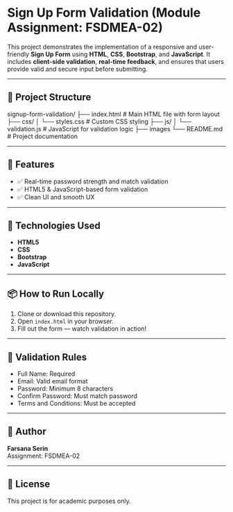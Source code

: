 # Sign Up Form Validation (Module Assignment: FSDMEA-02)

This project demonstrates the implementation of a responsive and user-friendly **Sign Up Form** using **HTML**, **CSS**, **Bootstrap**, and **JavaScript**. It includes **client-side validation**, **real-time feedback**, and ensures that users provide valid and secure input before submitting.

---

## 📁 Project Structure

signup-form-validation/
├── index.html # Main HTML file with form layout
├── css/
│ └── styles.css # Custom CSS styling
├── js/
│ └── validation.js # JavaScript for validation logic
├── images
└── README.md # Project documentation


---

## 🚀 Features

- ✅ Real-time password strength and match validation
- ✅ HTML5 & JavaScript-based form validation
- ✅ Clean UI and smooth UX

---

## 🧪 Technologies Used

- **HTML5**
- **CSS**
- **Bootstrap**
- **JavaScript**

---


## 📦 How to Run Locally

1. Clone or download this repository.
2. Open `index.html` in your browser.
3. Fill out the form — watch validation in action!

---

## 📌 Validation Rules

- Full Name: Required
- Email: Valid email format
- Password: Minimum 8 characters
- Confirm Password: Must match password
- Terms and Conditions: Must be accepted

---


## 📝 Author

**Farsana Serin**  
Assignment: FSDMEA-02  

---

## 📃 License

This project is for academic purposes only.
